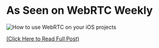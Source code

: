 # As Seen on WebRTC Weekly

![How to use WebRTC on your iOS projects](http://realtimeweekly.co/wp-content/uploads/2015/08/How-to-use-WebRTC-on-your-iOS-projects.png)

[(Click Here to Read Full Post)](http://realtimeweekly.co/how-to-use-webrtc-on-your-ios-projects-part-i/)
